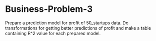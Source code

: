 # Business-Problem-3
Prepare a prediction model for profit of 50_startups data. Do transformations for getting better predictions of profit and make a table containing R^2 value for each prepared model.
